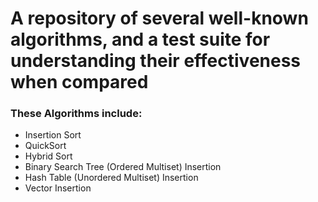 
<H1>
  A repository of several well-known algorithms, and a test suite for understanding their effectiveness when compared
</H1>

<H3>
  These Algorithms include: 
</H3>


<ul>
  <li>Insertion Sort</li>
  <li>QuickSort</li>
  <li>Hybrid Sort</li>
  <li>Binary Search Tree (Ordered Multiset) Insertion</li>
  <li>Hash Table (Unordered Multiset) Insertion</li>
  <li>Vector Insertion</li>
</ul>

